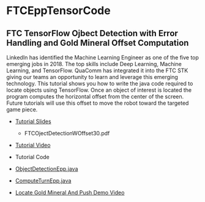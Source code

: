 # FTCEppTensorCode
## FTC TensorFlow Ojbect Detection with Error Handling and Gold Mineral Offset Computation

LinkedIn has identified the Machine Learning Engineer as one of the five top emerging jobs in 2018. The top skills include Deep Learning, Machine Learning, and TensorFlow. QuaComm has integrated it into the FTC STK giving our teams an opportunity to learn and leverage this emerging technology.  This tutorial shows you how to write the java code required to locate objects using TensorFlow. Once an object of interest is located the program computes the horizontal offset from the center of the screen. Future tutorials will use this offset to move the robot toward the targeted game piece.

- [Tutorial Slides](https://drive.google.com/file/d/17m7KTk_3dXme-aBUYMyznHNLZDZ3_Imc/view?usp=sharing)

  - FTCOjectDetectionWOffset30.pdf

- [Tutorial Video](https://www.youtube.com/watch?v=Cd2PYhapyvw)

- Tutorial Code

 - [ObjectDetectionEpp.java](https://github.com/edcepp/FTCEppTensorCode/blob/master/FTCEppTensorCode/ObjectDetectionEpp.java)

 - [ComputeTurnEpp.java](https://github.com/edcepp/FTCEppTensorCode/blob/master/FTCEppTensorCode/ComputeTurnEpp.java)

- [Locate Gold Mineral And Push Demo Video](https://youtu.be/GBGK6WiEGt4)

 
 